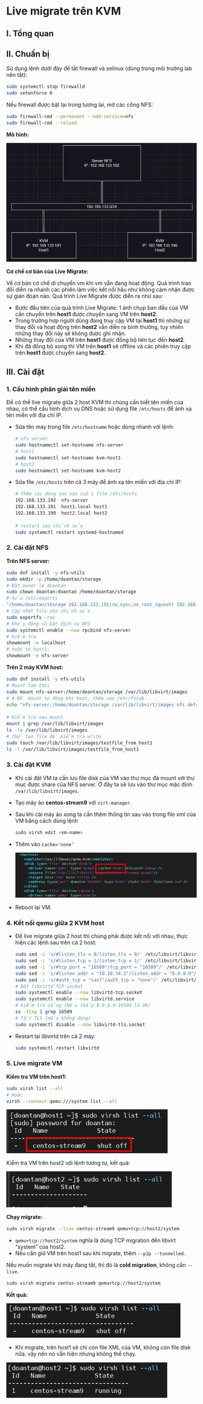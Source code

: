 # Live migrate trên KVM

## I. Tổng quan

## II. Chuẩn bị

Sử dụng lệnh dưới đây để tắt firewall và selinux (dùng trong môi trường lab nên tắt):

```bash
sudo systemctl stop firewalld
sudo setenforce 0
```

Nếu firewall được bật lại trong tương lai, mở các cổng NFS:

```bash
sudo firewall-cmd --permanent --add-service=nfs
sudo firewall-cmd --reload
```

**Mô hình:**

![System model](./images/model_system.png)

**Cơ chế cơ bản của Live Migrate:**

Về cơ bản cơ chế di chuyển vm khi vm vẫn đang hoạt động. Quá trình trao đổi diễn ra nhanh các phiên làm việc kết nối hầu như không cảm nhận được sự gián đoạn nào. Quá trình Live Migrate được diễn ra như sau:

- Bước đầu tiên của quá trình Live Migrate: 1 ảnh chụp ban đầu của VM cần chuyển trên **host1** được chuyển sang VM trên **host2**.
- Trong trường hợp người dùng đang truy cập VM tại **host1** thì những sự thay đổi và hoạt động trên **host2** vẫn diễn ra bình thường, tuy nhiên những thay đổi này sẽ không được ghi nhận.
- Những thay đổi của VM trên **host1** được đồng bộ liên tục đến **host2**.
- Khi đã đồng bộ xong thì VM trên **host1** sẽ offline và các phiên truy cập trên **host1** được chuyển sang **host2**.

## III. Cài đặt

### 1. Cấu hình phân giải tên miền

Để có thể live migrate giữa 2 host KVM thì chúng cần biết tên miền của nhau, có thể cấu hình dịch vụ DNS hoặc sử dụng file `/etc/hosts` để ánh xạ tên miền với địa chỉ IP.

- Sửa tên máy trong file `/etc/hostname` hoặc dùng nhanh với lệnh:

    ```bash
    # nfs-server
    sudo hostnamectl set-hostname nfs-server
    # host1
    sudo hostnamectl set-hostname kvm-host1
    # host2
    sudo hostnamectl set-hostname kvm-host2
    ```

- Sửa file `/etc/hosts` trên cả 3 máy để ánh xạ tên miền với địa chỉ IP:

    ```bash
    # Thêm các dòng sau vào cuối file /etc/hosts
    192.168.133.192  nfs-server
    192.168.133.191  host1.local host1
    192.168.133.190  host2.local host2

    # restart sau chỉnh sửa
    sudo systemctl restart systemd-hostnamed
    ```

### 2. Cài đặt NFS

**Trên NFS server:**

```bash
sudo dnf install -y nfs-utils
sudo mkdir -p /home/doantan/storage
# Đặt owner là doantan
sudo chown doantan:doantan /home/doantan/storage
# Sửa /etc/exports
"/home/doantan/storage 192.168.133.191(rw,sync,no_root_squash) 192.168.133.190(rw,sync,no_root_squash)" | sudo tee /etc/exports
# Cập nhật file vừa chỉnh sửa
sudo exportfs -rav
# Khởi động và bật dịch vụ NFS
sudo systemctl enable --now rpcbind nfs-server
# Kiểm tra
showmount -e localhost
# hoặc từ host1:
showmount -e nfs-server
```

**Trên 2 máy KVM host:**

```bash
sudo dnf install -y nfs-utils
# Mount tạm thời
sudo mount nfs-server:/home/doantan/storage /var/lib/libvirt/images
# # Để mount tự động khi boot, thêm vào /etc/fstab
echo "nfs-server:/home/doantan/storage /var/lib/libvirt/images nfs defaults,_netdev 0 0" | sudo tee -a /etc/fstab

# Kiểm tra sau mount
mount | grep /var/lib/libvirt/images
ls -la /var/lib/libvirt/images
# thử tạo file để kiểm tra write
sudo touch /var/lib/libvirt/images/testfile_from_host1
ls -l /var/lib/libvirt/images/testfile_from_host1
```

### 3. Cài đặt KVM

- Khi cài đặt VM ta cần lưu file disk của VM vào thư mục đã mount với thư mục được share của NFS server. Ở đây ta sẽ lưu vào thư mục mặc định `/var/lib/libvirt/images`.

- Tạo máy ảo **centos-stream9** với `virt-manager`.

- Sau khi cài máy ảo xong ta cần thêm thông tin sau vào trong file xml của VM bằng cách dùng lệnh

    ```bash
    sudo virsh edit <vm-name>
    ```

- Thêm vào `cache='none'`

    ![cache none](./images/cache_none.png)

- Reboot lại VM.

### 4. Kết nối qemu giữa 2 KVM host

- Để live migrate giữa 2 host thì chúng phải được kết nối với nhau, thực hiện các lệnh sau trên cả 2 host:

    ```bash
    sudo sed -i 's/#listen_tls = 0/listen_tls = 0/' /etc/libvirt/libvirtd.conf
    sudo sed -i 's/#listen_tcp = 1/listen_tcp = 1/' /etc/libvirt/libvirtd.conf
    sudo sed -i 's/#tcp_port = "16509"/tcp_port = "16509"/' /etc/libvirt/libvirtd.conf
    sudo sed -i 's/#listen_addr = "10.10.34.1"/listen_addr = "0.0.0.0"/' /etc/libvirt/libvirtd.conf
    sudo sed -i 's/#auth_tcp = "sasl"/auth_tcp = "none"/' /etc/libvirt/libvirtd.conf
    # Bật libvirtd TCP socket
    sudo systemctl enable --now libvirtd-tcp.socket
    sudo systemctl enable --now libvirtd.service
    # Kiểm tra cổng (Nếu thấy 0.0.0.0:16509 là OK)
    ss -tlnp | grep 16509
    # Tắt TLS (nếu không dùng)
    sudo systemctl disable --now libvirtd-tls.socket
    ```

- Restart lại libvirtd trên cả 2 máy:

    ```bash
    sudo systemctl restart libvirtd
    ```

### 5. Live migrate VM

**Kiểm tra VM trên host1:**

```bash
sudo virsh list --all
# Hoặc
virsh --connect qemu:///system list --all
```

![vm list](./images/vm_list.png)

Kiểm tra VM trên host2 với lệnh tương tự, kết quả:

![vm list](./images/empty_list.png)

**Chạy migrate:**

```bash
sudo virsh migrate --live centos-stream9 qemu+tcp://host2/system
```

- `qemu+tcp://host2/system` nghĩa là dùng TCP migration đến libvirt “system” của host2.
- Nếu cần giữ VM trên host1 sau khi migrate, thêm `--p2p --tunnelled`.

Nếu muốn migrate khi máy đang tắt, thì đó là **cold migration**, không cần `--live`.

```bash
sudo virsh migrate centos-stream9 qemu+tcp://host2/system
```

**Kết quả:**

![host1 result](./images/host1_result.png)

- Khi migrate, trên host1 sẽ chỉ còn file XML của VM, không còn file disk nữa. vậy nên nó vẫn hiện nhưng không thể chạy.

![host2 result](./images/host2_result.png)
